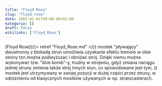 ```yaml
---
title: "Floyd Rose"
slug: "floyd-rose"
date: 2005-01-01T00:00:00+01:00
kategorie: []
draft: false
wikilinks: ['Floyd_Rose']
---
```

[Floyd Rose]({{< relref "Floyd_Rose.md" >}}) mostek "pływający" dwustronny z
blokadą strun umożliwia uzyskanie efektu tremolo w obie strony tzn.można
podwyższać i obniżać strój. Dzięki niemu można wykonywać tzw. "dive
bomb"-y, trudny w strojeniu, gdyż zmiana naciągu jednej struny zmienia
także strój innych stun, co spowodowane jest tym, iż mostek jest
utrzymywany w swojej pozycji w dużej części przez struny, w odróżnieniu
od klasycznych mostków używanych w np. stratocasterach.